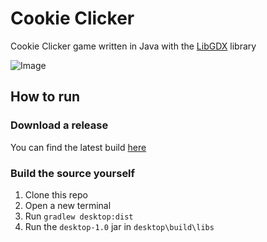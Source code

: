 # Cookie Clicker
Cookie Clicker game written in Java with the [LibGDX](https://github.com/libgdx/libgdx/) library

![Image](https://i.imgur.com/gV6Bo2F.png)

## How to run
### Download a release
You can find the latest build [here](http://jenkins.cerus-dev.de/job/cookie-clicker-game/lastBuild/)

### Build the source yourself
1. Clone this repo
2. Open a new terminal
3. Run `gradlew desktop:dist`
4. Run the `desktop-1.0` jar in `desktop\build\libs`
